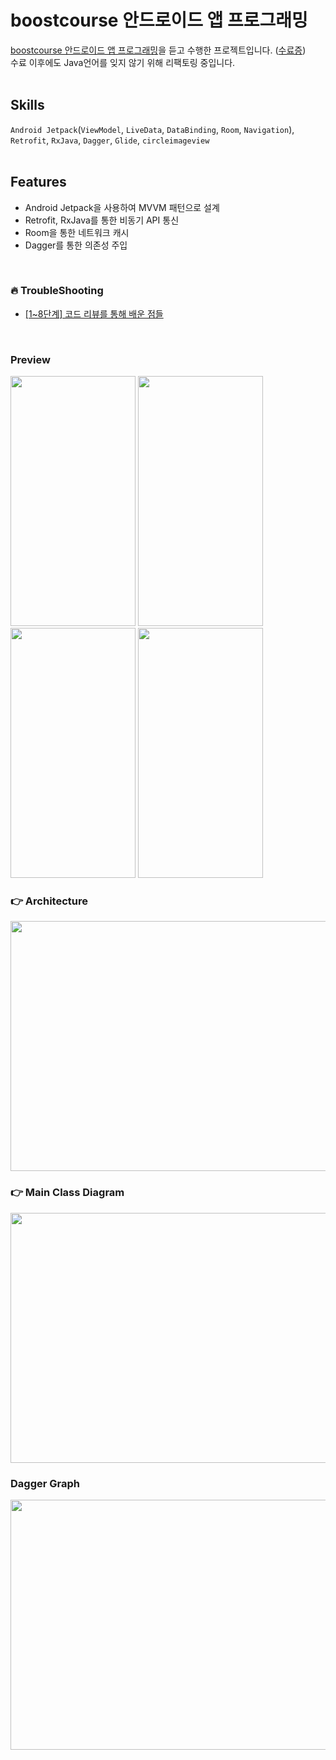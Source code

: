 # boostcourse 안드로이드 앱 프로그래밍
[boostcourse 안드로이드 앱 프로그래밍](https://www.boostcourse.org/mo316)을 듣고 수행한 프로젝트입니다. ([수료증](https://github.com/YunByungKwan/movieapp/wiki/Certificaton-of-boostcourse))<br>
수료 이후에도 Java언어를 잊지 않기 위해 리팩토링 중입니다.<br>
<br>

## Skills
`Android Jetpack`(`ViewModel`, `LiveData`, `DataBinding`, `Room`, `Navigation`), `Retrofit`, `RxJava`, `Dagger`, `Glide`, `circleimageview`<br>
<br>

## Features
- Android Jetpack을 사용하여 MVVM 패턴으로 설계
- Retrofit, RxJava를 통한 비동기 API 통신
- Room을 통한 네트워크 캐시
- Dagger를 통한 의존성 주입
<br>
  
### :fire: TroubleShooting 
- [[1~8단계] 코드 리뷰를 통해 배운 점들](https://github.com/YunByungKwan/movieapp/wiki/%5B1~8%EB%8B%A8%EA%B3%84%5D-%EC%BD%94%EB%93%9C-%EB%A6%AC%EB%B7%B0%EB%A5%BC-%ED%86%B5%ED%95%B4-%EB%B0%B0%EC%9A%B4-%EC%A0%90%EB%93%A4)
<br>

### Preview
<img src="https://user-images.githubusercontent.com/51109517/114910019-58db2680-9e58-11eb-89d4-2d0bb74286fd.gif" width=200 height=400/> <img src="https://user-images.githubusercontent.com/51109517/114910046-62fd2500-9e58-11eb-98ac-8948f5db6e2c.gif" width=200 height=400/>
 <img src="https://user-images.githubusercontent.com/51109517/114910106-77412200-9e58-11eb-86b3-f78ec8b03ea8.gif" width=200 height=400/> <img src="https://user-images.githubusercontent.com/51109517/114910698-2aaa1680-9e59-11eb-9f7d-7e0237ff6a50.gif" width=200 height=400/>
  
### :point_right: Architecture
<img src="https://user-images.githubusercontent.com/51109517/116196588-aa47b780-a76e-11eb-8e2c-9dc4ba11f1bd.png" width=700 height=400/>

### :point_right: Main Class Diagram
<img src="https://user-images.githubusercontent.com/51109517/119027411-4026d900-b9e1-11eb-92e2-d01a7c324545.png" width=700 height=400/>

### Dagger Graph
<img src="https://user-images.githubusercontent.com/51109517/121364649-f17eb600-c972-11eb-9ab8-ed6991c93dcb.png" width=700 height=400/>

